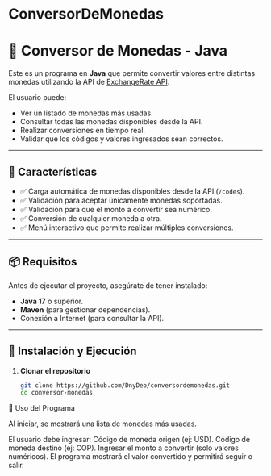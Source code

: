 # ConversorDeMonedas

# 💱 Conversor de Monedas - Java

Este es un programa en **Java** que permite convertir valores entre distintas monedas utilizando la API de [ExchangeRate API](https://www.exchangerate-api.com/).

El usuario puede:
- Ver un listado de monedas más usadas.
- Consultar todas las monedas disponibles desde la API.
- Realizar conversiones en tiempo real.
- Validar que los códigos y valores ingresados sean correctos.

---

## 🚀 Características

- ✅ Carga automática de monedas disponibles desde la API (`/codes`).
- ✅ Validación para aceptar únicamente monedas soportadas.
- ✅ Validación para que el monto a convertir sea numérico.
- ✅ Conversión de cualquier moneda a otra.
- ✅ Menú interactivo que permite realizar múltiples conversiones.

---

## 📦 Requisitos

Antes de ejecutar el proyecto, asegúrate de tener instalado:

- **Java 17** o superior.
- **Maven** (para gestionar dependencias).
- Conexión a Internet (para consultar la API).
  
---

## 🔧 Instalación y Ejecución

1. **Clonar el repositorio**
   ```bash
   git clone https://github.com/DnyDeo/conversordemonedas.git
   cd conversor-monedas

📌 Uso del Programa

Al iniciar, se mostrará una lista de monedas más usadas.

El usuario debe ingresar:
Código de moneda origen (ej: USD).
Código de moneda destino (ej: COP).
Ingresar el monto a convertir (solo valores numéricos).
El programa mostrará el valor convertido y permitirá seguir o salir.

   
